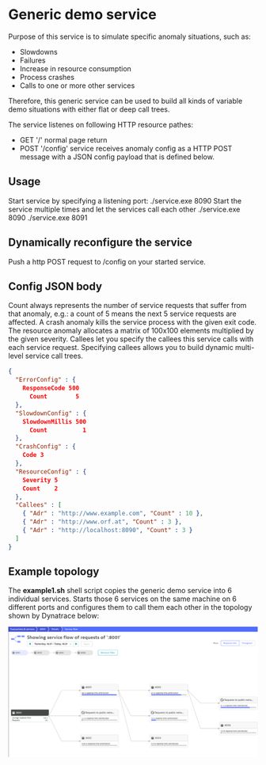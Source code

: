 # Generic demo service

Purpose of this service is to simulate specific anomaly situations, such as:

- Slowdowns
- Failures
- Increase in resource consumption
- Process crashes
- Calls to one or more other services

Therefore, this generic service can be used to build all kinds of variable demo 
situations with either flat or deep call trees.

The service listenes on following HTTP resource pathes:
- GET '/' normal page return
- POST '/config' service receives anomaly config as a HTTP POST message with a JSON config payload that is defined below.

## Usage

Start service by specifying a listening port:
./service.exe 8090
Start the service multiple times and let the services call each other
./service.exe 8090
./service.exe 8091

## Dynamically reconfigure the service

Push a http POST request to /config on your started service.

## Config JSON body

Count always represents the number of service requests that suffer from that anomaly, e.g.: a count of 5 means the next 5 service requests are affected.
A crash anomaly kills the service process with the given exit code. The resource anomaly allocates a matrix of 100x100 elements multiplied by the given severity. 
Callees let you specify the callees this service calls with each service request. Specifying callees allows you to build dynamic multi-level service call trees.
```json
{
  "ErrorConfig" : {
    ResponseCode 500
	  Count        5
  },
  "SlowdownConfig" : {
    SlowdownMillis 500
	  Count          1
  },
  "CrashConfig" : {
    Code 3
  },
  "ResourceConfig" : {
    Severity 5
    Count    2
  },
  "Callees" : [
    { "Adr" : "http://www.example.com", "Count" : 10 },
    { "Adr" : "http://www.orf.at", "Count" : 3 },
    { "Adr" : "http://localhost:8090", "Count" : 3 }
  ]
}
```

## Example topology

The **example1.sh** shell script copies the generic demo service into 6 individual services. Starts those 6 services on the same machine on 6 different ports and configures them to call them each other in the topology shown by Dynatrace below:

![](example.png)

